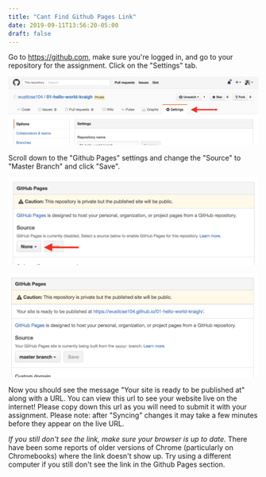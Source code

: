 ```yaml
---
title: "Cant Find Github Pages Link"
date: 2019-09-11T13:56:20-05:00
draft: false
---
```


Go to https://github.com, make sure you're logged in, and go to your repository for the assignment. Click on the "Settings" tab.

![The repository settings button](https://raw.githubusercontent.com/britton-clapp/cse204faq-html/master/img/settings-tab.png)

Scroll down to the "Github Pages" settings and change the "Source" to "Master Branch" and click "Save".

![Github pages section](https://raw.githubusercontent.com/britton-clapp/cse204faq-html/master/img/github-pages.png)

![Github pages active, service master branch](https://raw.githubusercontent.com/britton-clapp/cse204faq-html/master/img/master-branch.png)

Now you should see the message "Your site is ready to be published at" along with a URL. You can view this url to see your website live on the internet! Please copy down this url as you will need to submit it with your assignment. Please note: after "Syncing" changes it may take a few minutes before they appear on the live URL.

*If you still don't see the link, make sure your browser is up to date.* There have been some reports of older versions of Chrome (particularly on Chromebooks) where the link doesn't show up. Try using a different computer if you still don't see the link in the Github Pages section.
